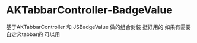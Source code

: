 AKTabbarController-BadgeValue
=============================

基于AKTabbarController 和 JSBadgeValue 做的组合封装  挺好用的  如果有需要自定义tabbar的  可以用
